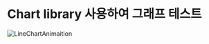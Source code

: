 # Chart library 사용하여 그래프 테스트


![LineChartAnimaition](https://user-images.githubusercontent.com/59547116/118397490-36267280-b68f-11eb-9005-54090d03fe0a.gif)


